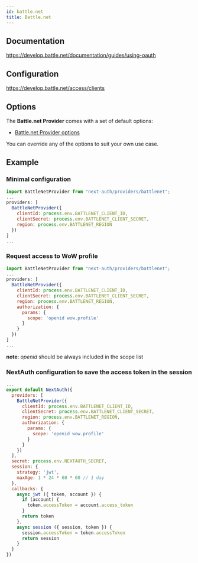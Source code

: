 ```yaml
---
id: battle.net
title: Battle.net
---
```


## Documentation

https://develop.battle.net/documentation/guides/using-oauth

## Configuration

https://develop.battle.net/access/clients

## Options

The **Battle.net Provider** comes with a set of default options:

- [Battle.net Provider options](https://github.com/nextauthjs/next-auth/blob/main/src/providers/battlenet.ts)

You can override any of the options to suit your own use case.

## Example

### Minimal configuration
```js
import BattleNetProvider from "next-auth/providers/battlenet";
...
providers: [
  BattleNetProvider({
    clientId: process.env.BATTLENET_CLIENT_ID,
    clientSecret: process.env.BATTLENET_CLIENT_SECRET,
    region: process.env.BATTLENET_REGION
  })
]
...
```

### Request access to WoW profile
```js
import BattleNetProvider from "next-auth/providers/battlenet";
...
providers: [
  BattleNetProvider({
    clientId: process.env.BATTLENET_CLIENT_ID,
    clientSecret: process.env.BATTLENET_CLIENT_SECRET,
    region: process.env.BATTLENET_REGION,
    authorization: {
      params: {
        scope: 'openid wow.profile'
      }
    }
  })
]
...
```
**note**: _openid_ should be always included in the scope list

### NextAuth configuration to save the access token in the session
```js
...
export default NextAuth({
  providers: [
    BattleNetProvider({
      clientId: process.env.BATTLENET_CLIENT_ID,
      clientSecret: process.env.BATTLENET_CLIENT_SECRET,
      region: process.env.BATTLENET_REGION,
      authorization: {
        params: {
          scope: 'openid wow.profile'
        }
      }
    })
  ],
  secret: process.env.NEXTAUTH_SECRET,
  session: {
    strategy: 'jwt',
    maxAge: 1 * 24 * 60 * 60 // 1 day
  },
  callbacks: {
    async jwt ({ token, account }) {
      if (account) {
        token.accessToken = account.access_token
      }
      return token
    },
    async session ({ session, token }) {
      session.accessToken = token.accessToken
      return session
    }
  }
})
```